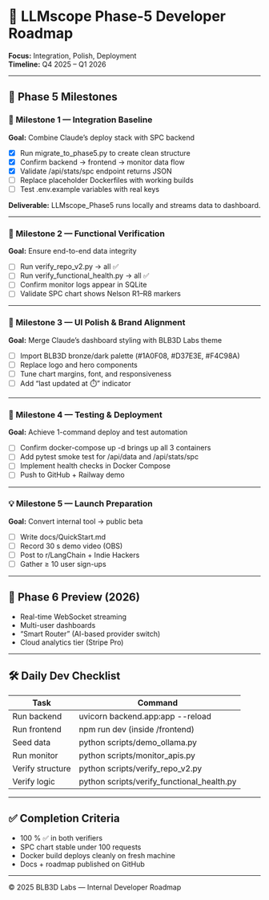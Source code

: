 # 🧭 LLMscope Phase-5 Developer Roadmap

**Focus:** Integration, Polish, Deployment  
**Timeline:** Q4 2025 – Q1 2026

---

## 📅 Phase 5 Milestones

### 🧩 Milestone 1 — Integration Baseline
**Goal:** Combine Claude’s deploy stack with SPC backend  
- [x] Run migrate_to_phase5.py to create clean structure  
- [x] Confirm backend → frontend → monitor data flow  
- [x] Validate /api/stats/spc endpoint returns JSON  
- [ ] Replace placeholder Dockerfiles with working builds  
- [ ] Test .env.example variables with real keys  

**Deliverable:** LLMscope_Phase5 runs locally and streams data to dashboard.

---

### 🧪 Milestone 2 — Functional Verification
**Goal:** Ensure end-to-end data integrity  
- [ ] Run verify_repo_v2.py → all ✅  
- [ ] Run verify_functional_health.py → all ✅  
- [ ] Confirm monitor logs appear in SQLite  
- [ ] Validate SPC chart shows Nelson R1–R8 markers  

---

### 🎨 Milestone 3 — UI Polish & Brand Alignment
**Goal:** Merge Claude’s dashboard styling with BLB3D Labs theme  
- [ ] Import BLB3D bronze/dark palette (#1A0F08, #D37E3E, #F4C98A)  
- [ ] Replace logo and hero components  
- [ ] Tune chart margins, font, and responsiveness  
- [ ] Add “last updated at ⏱️” indicator  

---

### 🧰 Milestone 4 — Testing & Deployment
**Goal:** Achieve 1-command deploy and test automation  
- [ ] Confirm docker-compose up -d brings up all 3 containers  
- [ ] Add pytest smoke test for /api/data and /api/stats/spc  
- [ ] Implement health checks in Docker Compose  
- [ ] Push to GitHub + Railway demo  

---

### 💡 Milestone 5 — Launch Preparation
**Goal:** Convert internal tool → public beta  
- [ ] Write docs/QuickStart.md  
- [ ] Record 30 s demo video (OBS)  
- [ ] Post to r/LangChain + Indie Hackers  
- [ ] Gather ≥ 10 user sign-ups  

---

## 🚀 Phase 6 Preview (2026)
- Real-time WebSocket streaming  
- Multi-user dashboards  
- “Smart Router” (AI-based provider switch)  
- Cloud analytics tier (Stripe Pro)

---

## 🛠️ Daily Dev Checklist

| Task | Command |
|------|----------|
| Run backend | uvicorn backend.app:app --reload |
| Run frontend | npm run dev (inside /frontend) |
| Seed data | python scripts/demo_ollama.py |
| Run monitor | python scripts/monitor_apis.py |
| Verify structure | python scripts/verify_repo_v2.py |
| Verify logic | python scripts/verify_functional_health.py |

---

## ✅ Completion Criteria
- 100 % ✅ in both verifiers  
- SPC chart stable under 100 requests  
- Docker build deploys cleanly on fresh machine  
- Docs + roadmap published on GitHub  

---

© 2025 BLB3D Labs — Internal Developer Roadmap
